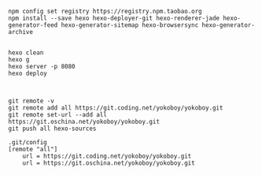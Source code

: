     
    npm config set registry https://registry.npm.taobao.org
    npm install --save hexo hexo-deployer-git hexo-renderer-jade hexo-generator-feed hexo-generator-sitemap hexo-browsersync hexo-generator-archive


	hexo clean
	hexo g
	hexo server -p 8080
	hexo deploy
	

	
	git remote -v
	git remote add all https://git.coding.net/yokoboy/yokoboy.git 
	git remote set-url --add all https://git.oschina.net/yokoboy/yokoboy.git
	git push all hexo-sources
	
    .git/config
	[remote "all"]
    	url = https://git.coding.net/yokoboy/yokoboy.git
    	url = https://git.oschina.net/yokoboy/yokoboy.git
